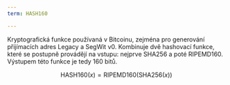 ```yaml
---
term: HASH160

---
```

Kryptografická funkce používaná v Bitcoinu, zejména pro generování přijímacích adres Legacy a SegWit v0. Kombinuje dvě hashovací funkce, které se postupně provádějí na vstupu: nejprve SHA256 a poté RIPEMD160. Výstupem této funkce je tedy 160 bitů.

$$\text{HASH160}(x) = \text{RIPEMD160}(\text{SHA256}(x))$$